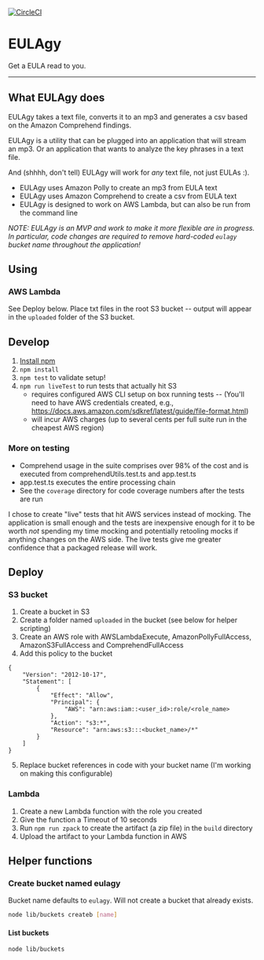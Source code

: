 [![CircleCI](https://circleci.com/gh/eebbesen/eulagy.svg?style=svg)](https://circleci.com/gh/eebbesen/eulagy)

# EULAgy
Get a EULA read to you.

-----
## What EULAgy does
EULAgy takes a text file, converts it to an mp3 and generates a csv based on the Amazon Comprehend findings.

EULAgy is a utility that can be plugged into an application that will stream an mp3. Or an application that wants to analyze the key phrases in a text file.

And (shhhh, don't tell) EULAgy will work for _any_ text file, not just EULAs :).


* EULAgy uses Amazon Polly to create an mp3 from EULA text
* EULAgy uses Amazon Comprehend to create a csv from EULA text
* EULAgy is designed to work on AWS Lambda, but can also be run from the command line

*NOTE: EULAgy is an MVP and work to make it more flexible are in progress.*
*In particular, code changes are required to remove hard-coded `eulagy` bucket name throughout the application!*

## Using
### AWS Lambda
See Deploy below. Place txt files in the root S3 bucket -- output will appear in the `uploaded` folder of the S3 bucket.

## Develop
1. [Install npm](https://www.npmjs.com/get-npm)
1. `npm install`
1. `npm test` to validate setup! 
1. `npm run liveTest` to run tests that actually hit S3
    * requires configured AWS CLI setup on box running tests -- (You'll need to have AWS credentials created, e.g., https://docs.aws.amazon.com/sdkref/latest/guide/file-format.html)
    * will incur AWS charges (up to several cents per full suite run in the cheapest AWS region)

### More on testing
* Comprehend usage in the suite comprises over 98% of the cost and is executed from comprehendUtils.test.ts and app.test.ts
* app.test.ts executes the entire processing chain
* See the `coverage` directory for code coverage numbers after the tests are run

I chose to create "live" tests that hit AWS services instead of mocking.
The application is small enough and the tests are inexpensive enough for it to be worth _not_ spending my time mocking and potentially retooling mocks if anything changes on the AWS side. The live tests give me greater confidence that a packaged release will work.

## Deploy
### S3 bucket
1. Create a bucket in S3
1. Create a folder named `uploaded` in the bucket (see below for helper scripting)
1. Create an AWS role with AWSLambdaExecute, AmazonPollyFullAccess, AmazonS3FullAccess and ComprehendFullAccess
1. Add this policy to the bucket
```
{
    "Version": "2012-10-17",
    "Statement": [
        {
            "Effect": "Allow",
            "Principal": {
                "AWS": "arn:aws:iam::<user_id>:role/<role_name>
            },
            "Action": "s3:*",
            "Resource": "arn:aws:s3:::<bucket_name>/*"
        }
    ]
}
```
5. Replace bucket references in code with your bucket name (I'm working on making this configurable)

### Lambda
1. Create a new Lambda function with the role you created
1. Give the function a Timeout of 10 seconds
1. Run `npm run zpack` to create the artifact (a zip file) in the `build` directory
1. Upload the artifact to your Lambda function in AWS


## Helper functions
### Create bucket named eulagy
Bucket name defaults to `eulagy`. Will not create a bucket that already exists.
```bash
node lib/buckets createb [name]
```

#### List buckets
```bash
node lib/buckets
```
